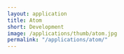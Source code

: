 ```yaml
---
layout: application
title: Atom
short: Development
image: /applications/thumb/atom.jpg
permalink: "/applications/atom/"
---
```

